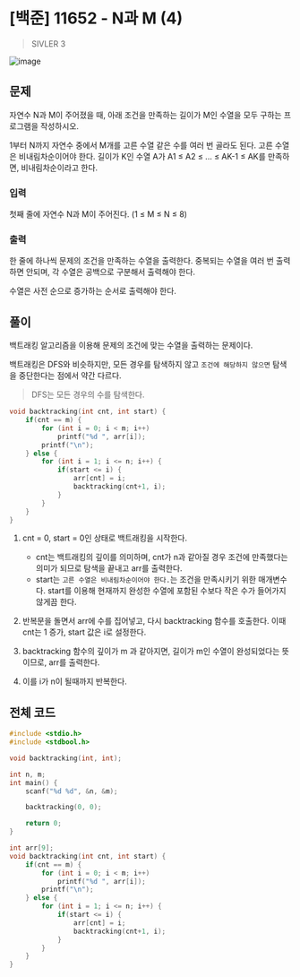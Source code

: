 # [백준] 11652 - N과 M (4)
> SIVLER 3

![image](https://github.com/AtraFelis/Algorithm/assets/107051266/8d80dc32-21d9-4af3-b458-10f4dcc53861)

## 문제

자연수 N과 M이 주어졌을 때, 아래 조건을 만족하는 길이가 M인 수열을 모두 구하는 프로그램을 작성하시오.

1부터 N까지 자연수 중에서 M개를 고른 수열
같은 수를 여러 번 골라도 된다.
고른 수열은 비내림차순이어야 한다.
길이가 K인 수열 A가 A1 ≤ A2 ≤ ... ≤ AK-1 ≤ AK를 만족하면, 비내림차순이라고 한다.

### 입력

첫째 줄에 자연수 N과 M이 주어진다. (1 ≤ M ≤ N ≤ 8)

### 출력

한 줄에 하나씩 문제의 조건을 만족하는 수열을 출력한다. 중복되는 수열을 여러 번 출력하면 안되며, 각 수열은 공백으로 구분해서 출력해야 한다.

수열은 사전 순으로 증가하는 순서로 출력해야 한다.

## 풀이

백트래킹 알고리즘을 이용해 문제의 조건에 맞는 수열을 출력하는 문제이다.

백트래킹은 DFS와 비슷하지만, 모든 경우를 탐색하지 않고 `조건에 해당하지 않으면` 탐색을 중단한다는 점에서 약간 다르다.

> DFS는 모든 경우의 수를 탐색한다.

```C
void backtracking(int cnt, int start) {
    if(cnt == m) {
        for (int i = 0; i < m; i++)
            printf("%d ", arr[i]);
        printf("\n");
    } else {
        for (int i = 1; i <= n; i++) {
            if(start <= i) {                
                arr[cnt] = i;
                backtracking(cnt+1, i);
            }
        }
    }
}
```

1. cnt = 0, start = 0인 상태로 백트래킹을 시작한다.

    - cnt는 백트래킹의 깊이를 의미하며, cnt가 n과 같아질 경우 조건에 만족했다는 의미가 되므로 탐색을 끝내고 arr를 출력한다.
    - start는 `고른 수열은 비내림차순이어야 한다.`는 조건을 만족시키기 위한 매개변수다. start를 이용해 현재까지 완성한 수열에 포함된 수보다 작은 수가 들어가지 않게끔 한다.

2. 반복문을 돌면서 arr에 수를 집어넣고, 다시 backtracking 함수를 호출한다. 이때 cnt는 1 증가, start 값은 i로 설정한다.
3. backtracking 함수의 깊이가 m 과 같아지면, 길이가 m인 수열이 완성되었다는 뜻이므로, arr를 출력한다.
4. 이를 i가 n이 될때까지 반복한다.

## 전체 코드

```C
#include <stdio.h>
#include <stdbool.h>

void backtracking(int, int);

int n, m;
int main() {
    scanf("%d %d", &n, &m);

    backtracking(0, 0);

    return 0;
}

int arr[9];
void backtracking(int cnt, int start) {
    if(cnt == m) {
        for (int i = 0; i < m; i++)
            printf("%d ", arr[i]);
        printf("\n");
    } else {
        for (int i = 1; i <= n; i++) {
            if(start <= i) {                
                arr[cnt] = i;
                backtracking(cnt+1, i);
            }
        }
    }
}
```